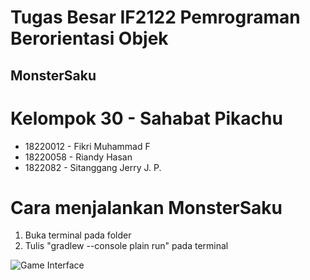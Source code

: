 # Tugas Besar IF2122 Pemrograman Berorientasi Objek 
## MonsterSaku

# Kelompok 30 - Sahabat Pikachu
- 18220012 - Fikri Muhammad F
- 18220058 - Riandy Hasan
- 1822082 - Sitanggang Jerry J. P.

# Cara menjalankan MonsterSaku
1. Buka terminal pada folder
2. Tulis "gradlew --console plain run" pada terminal


![Game Interface](./assets/gameinterface.png)